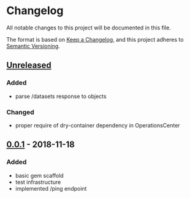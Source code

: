 # Changelog
All notable changes to this project will be documented in this file.

The format is based on [Keep a Changelog](https://keepachangelog.com/en/1.0.0/),
and this project adheres to [Semantic Versioning](https://semver.org/spec/v2.0.0.html).

## [Unreleased]
### Added
- parse /datasets response to objects

### Changed
- proper require of dry-container dependency in OperationsCenter

## [0.0.1] - 2018-11-18
### Added
- basic gem scaffold
- test infrastructure
- implemented /ping endpoint

[Unreleased]: https://github.com/ncreuschling/dsapi/commits/master
[0.0.1]: https://github.com/ncreuschling/dsapi/releases/tag/v0.0.1
